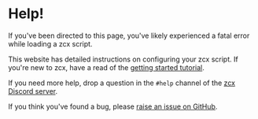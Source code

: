 # Help!

If you've been directed to this page, you've likely experienced a fatal error while loading a zcx script.

This website has detailed instructions on configuring your zcx script. If you're new to zcx, have a read of the [getting started tutorial](http://localhost:8000/tutorials/getting-started/).

If you need more help, drop a question in the `#help` channel of the [zcx Discord server](https://discord.zcxcore.com).

If you think you've found a bug, please [raise an issue on GitHub](https://www.github.com/odisfm/zcx-core/issues).
